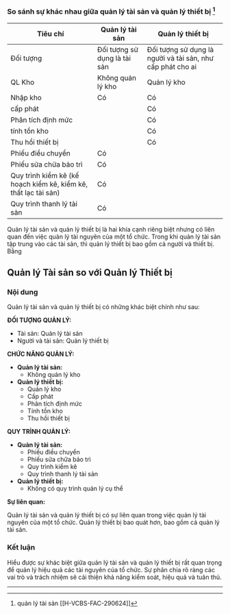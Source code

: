


### So sánh sự khác nhau giữa quản lý tài sản và quản lý thiết bị [^1]

| **Tiêu chí**                                                    | Quản lý tài sản              | Quản lý thiết bị                                           |
| --------------------------------------------------------------- | ---------------------------- | ---------------------------------------------------------- |
| Đối tượng                                                       | Đối tượng sử dụng là tài sản | Đối tượng sử dụng là người và tài sản, như cấp phát cho ai |
| QL Kho                                                          | Không quản lý kho            | Quản lý kho                                                |
| Nhập kho                                                        | Có                           | Có                                                         |
| cấp phát                                                        |                              | Có                                                         |
| Phân tích định mức                                              |                              | Có                                                         |
| tính tồn kho                                                    |                              | Có                                                         |
| Thu hồi thiết bị                                                |                              | Có                                                         |
| Phiếu điều chuyển                                               | Có                           |                                                            |
| Phiếu sửa chữa bảo trì                                          | Có                           |                                                            |
| Quy trình kiểm kê (kế hoạch kiểm kê, kiểm kê, thất lạc tài sản) | Có                           |                                                            |
| Quy trình thanh lý tài sản                                      | Có                           |                                                            |

Quản lý tài sản và quản lý thiết bị là hai khía cạnh riêng biệt nhưng có liên quan đến việc quản lý tài nguyên của một tổ chức. Trong khi quản lý tài sản tập trung vào các tài sản, thì quản lý thiết bị bao gồm cả người và thiết bị. Bằng


## Quản lý Tài sản so với Quản lý Thiết bị

### Nội dung

Quản lý tài sản và quản lý thiết bị có những khác biệt chính như sau:

**ĐỐI TƯỢNG QUẢN LÝ:**

* Tài sản: Quản lý tài sản
* Người và tài sản: Quản lý thiết bị

**CHỨC NĂNG QUẢN LÝ:**

* **Quản lý tài sản:**
    * Không quản lý kho
* **Quản lý thiết bị:**
    * Quản lý kho
    * Cấp phát
    * Phân tích định mức
    * Tính tồn kho
    * Thu hồi thiết bị

**QUY TRÌNH QUẢN LÝ:**

* **Quản lý tài sản:**
    * Phiếu điều chuyển
    * Phiếu sửa chữa bảo trì
    * Quy trình kiểm kê
    * Quy trình thanh lý tài sản
* **Quản lý thiết bị:**
    * Không có quy trình quản lý cụ thể

**Sự liên quan:**

Quản lý tài sản và quản lý thiết bị có sự liên quan trong việc quản lý tài nguyên của một tổ chức. Quản lý thiết bị bao quát hơn, bao gồm cả quản lý tài sản.

### Kết luận

Hiểu được sự khác biệt giữa quản lý tài sản và quản lý thiết bị rất quan trọng để quản lý hiệu quả các tài nguyên của tổ chức. Sự phân chia rõ ràng các vai trò và trách nhiệm sẽ cải thiện khả năng kiểm soát, hiệu quả và tuân thủ.




[^1]: quản lý tài sản [[H-VCBS-FAC-290624]]


 --- 


